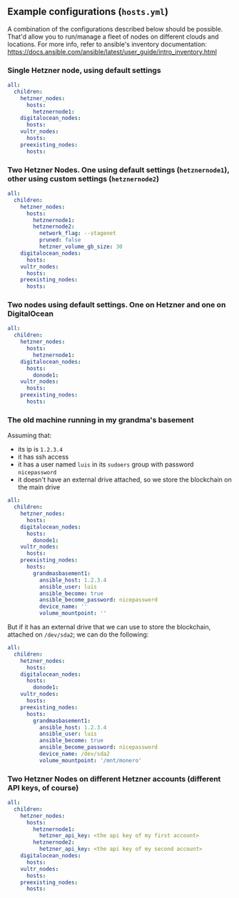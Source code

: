 ## Example configurations (`hosts.yml`)

A combination of the configurations described below should be possible. That'd allow you
to run/manage a fleet of nodes on different clouds and locations. For more info, refer
to ansible's inventory documentation: https://docs.ansible.com/ansible/latest/user_guide/intro_inventory.html

### Single Hetzner node, using default settings

```yaml
all:
  children:
    hetzner_nodes:
      hosts:
        hetznernode1:
    digitalocean_nodes:
      hosts:
    vultr_nodes:
      hosts:
    preexisting_nodes:
      hosts:
```

### Two Hetzner Nodes. One using default settings (`hetznernode1`), other using custom settings (`hetznernode2`)

```yaml
all:
  children:
    hetzner_nodes:
      hosts:
        hetznernode1:
        hetznernode2:
          network_flag: --stagenet
          pruned: false
          hetzner_volume_gb_size: 30
    digitalocean_nodes:
      hosts:
    vultr_nodes:
      hosts:
    preexisting_nodes:
      hosts:
```

### Two nodes using default settings. One on Hetzner and one on DigitalOcean

```yaml
all:
  children:
    hetzner_nodes:
      hosts:
        hetznernode1:
    digitalocean_nodes:
      hosts:
        donode1:
    vultr_nodes:
      hosts:
    preexisting_nodes:
      hosts:
```

### The old machine running in my grandma's basement

Assuming that: 

* its ip is `1.2.3.4`
* it has ssh access
* it has a user named `luis` in its `sudoers` group with password `nicepassword`
* it doesn't have an external drive attached, so we store the blockchain on the main drive

```yaml
all:
  children:
    hetzner_nodes:
      hosts:
    digitalocean_nodes:
      hosts:
        donode1:
    vultr_nodes:
      hosts:
    preexisting_nodes:
      hosts:
        grandmasbasement1:
          ansible_host: 1.2.3.4
          ansible_user: luis
          ansible_become: true
          ansible_become_password: nicepassword
          device_name: ''
          volume_mountpoint: ''
```

But if it has an external drive that we can use to store the blockchain, attached on `/dev/sda2`;
we can do the following:

```yaml
all:
  children:
    hetzner_nodes:
      hosts:
    digitalocean_nodes:
      hosts:
        donode1:
    vultr_nodes:
      hosts:
    preexisting_nodes:
      hosts:
        grandmasbasement1:
          ansible_host: 1.2.3.4
          ansible_user: luis
          ansible_become: true
          ansible_become_password: nicepassword
          device_name: /dev/sda2
          volume_mountpoint: '/mnt/monero'
```

### Two Hetzner Nodes on different Hetzner accounts (different API keys, of course)

```yaml
all:
  children:
    hetzner_nodes:
      hosts:
        hetznernode1:
          hetzner_api_key: <the api key of my first account>
        hetznernode2:
          hetzner_api_key: <the api key of my second account>
    digitalocean_nodes:
      hosts:
    vultr_nodes:
      hosts:
    preexisting_nodes:
      hosts:
```